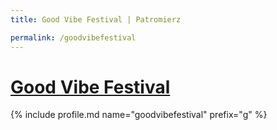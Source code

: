 ```yaml
---
title: Good Vibe Festival | Patromierz

permalink: /goodvibefestival
---
```


# [Good Vibe Festival](https://patronite.pl/goodvibefestival)

{% include profile.md name="goodvibefestival" prefix="g" %}

